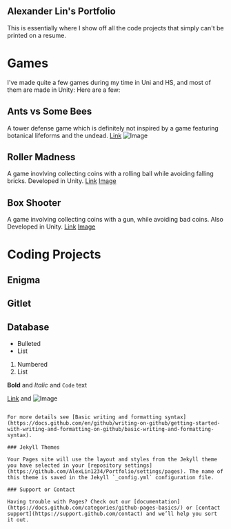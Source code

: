 ## Alexander Lin's Portfolio

This is essentially where I show off all the code projects that simply can't be printed on a resume.

# Games

I've made quite a few games during my time in Uni and HS, and most of them are made in Unity: Here are a few:


## Ants vs Some Bees
A tower defense game which is definitely not inspired by a game featuring botanical lifeforms and the undead.
[Link](https://github.com/AlexLin1234/Unity)
![Image]()
## Roller Madness
A game inovlving collecting coins with a rolling ball while avoiding falling bricks. Developed in Unity.
[Link](https://github.com/AlexLin1234/Unity)
[Image](https://drive.google.com/file/d/1yM2s0rlndvc5cBdgdQnuGbiLp1Nt1oYG/view?usp=share_link)
## Box Shooter
A game involving collecting coins with a gun, while avoiding bad coins. Also Developed in Unity.
[Link](https://github.com/AlexLin1234/Unity)
[Image](https://drive.google.com/file/d/1pp0wpQgj39SRo-YovDE_ub5Ljc6mMMQn/view?usp=share_link)


# Coding Projects
## Enigma

## Gitlet

## Database



- Bulleted
- List

1. Numbered
2. List

**Bold** and _Italic_ and `Code` text

[Link](url) and ![Image](src)
```

For more details see [Basic writing and formatting syntax](https://docs.github.com/en/github/writing-on-github/getting-started-with-writing-and-formatting-on-github/basic-writing-and-formatting-syntax).

### Jekyll Themes

Your Pages site will use the layout and styles from the Jekyll theme you have selected in your [repository settings](https://github.com/AlexLin1234/Portfolio/settings/pages). The name of this theme is saved in the Jekyll `_config.yml` configuration file.

### Support or Contact

Having trouble with Pages? Check out our [documentation](https://docs.github.com/categories/github-pages-basics/) or [contact support](https://support.github.com/contact) and we’ll help you sort it out.
